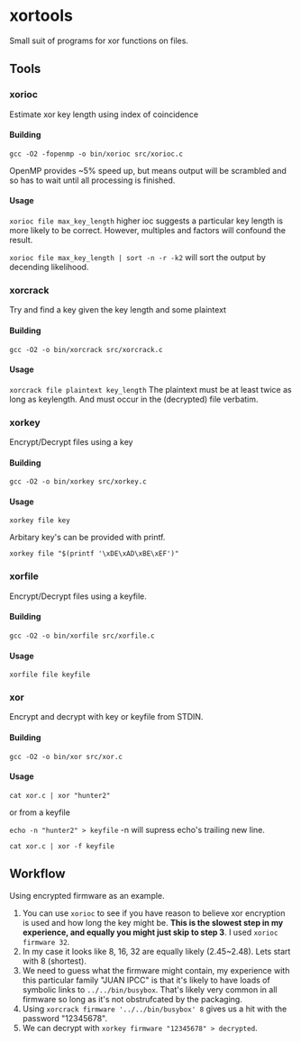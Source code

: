 # xortools

Small suit of programs for xor functions on files.

## Tools

### xorioc

Estimate xor key length using index of coincidence

#### Building

`gcc -O2 -fopenmp -o bin/xorioc src/xorioc.c`

OpenMP provides ~5% speed up, but means output will be scrambled and so has to wait until all processing is finished.

#### Usage

`xorioc file max_key_length` higher ioc suggests a particular key length is more likely to be correct. However, multiples and factors will confound the result.

`xorioc file max_key_length | sort -n -r -k2` will sort the output by decending likelihood. 

### xorcrack

Try and find a key given the key length and some plaintext

#### Building

`gcc -O2 -o bin/xorcrack src/xorcrack.c`

#### Usage

`xorcrack file plaintext key_length` The plaintext must be at least twice as long as keylength. And must occur in the (decrypted) file verbatim.

### xorkey

Encrypt/Decrypt files using a key

#### Building

`gcc -O2 -o bin/xorkey src/xorkey.c`

#### Usage

`xorkey file key`

Arbitary key's can be provided with printf.

`xorkey file "$(printf '\xDE\xAD\xBE\xEF')"`

### xorfile

Encrypt/Decrypt files using a keyfile.

#### Building

`gcc -O2 -o bin/xorfile src/xorfile.c`

#### Usage

`xorfile file keyfile`

### xor

Encrypt and decrypt with key or keyfile from STDIN.

#### Building

`gcc -O2 -o bin/xor src/xor.c`

#### Usage

`cat xor.c | xor "hunter2"`

or from a keyfile

`echo -n "hunter2" > keyfile`  -n will supress echo's trailing new line.

`cat xor.c | xor -f keyfile`

## Workflow

Using encrypted firmware as an example.

1. You can use `xorioc` to see if you have reason to believe xor encryption is used and how long the key might be. **This is the slowest step in my experience, and equally you might just skip to step 3**. I used `xorioc firmware 32`.
2. In my case it looks like 8, 16, 32 are equally likely (2.45~2.48). Lets start with 8 (shortest).
3. We need to guess what the firmware might contain, my experience with this particular family "JUAN IPCC" is that it's likely to have loads of symbolic links to `../../bin/busybox`. That's likely very common in all firmware so long as it's not obstrufcated by the packaging.
4. Using `xorcrack firmware '../../bin/busybox' 8` gives us a hit with the password "12345678".
5. We can decrypt with `xorkey firmware "12345678" > decrypted`.